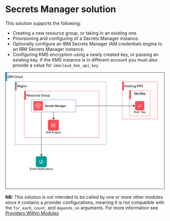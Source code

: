 # Secrets Manager solution

This solution supports the following:
- Creating a new resource group, or taking in an existing one.
- Provisioning and configuring of a Secrets Manager instance.
- Optionally configure an IBM Secrets Manager IAM credentials engine to an IBM Secrets Manager instance.
- Configuring KMS encryption using a newly created key, or passing an existing key. If the KMS instance is in different account you must also provide a value for `ibmcloud_kms_api_key`

![secret-manager-deployable-architecture](../../reference-architecture/secrets_manager.svg)

**NB:** This solution is not intended to be called by one or more other modules since it contains a provider configurations, meaning it is not compatible with the `for_each`, `count`, and `depends_on` arguments. For more information see [Providers Within Modules](https://developer.hashicorp.com/terraform/language/modules/develop/providers)
